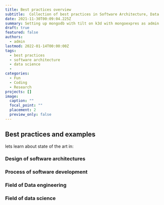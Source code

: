 ```yaml
---
title: Best practices overview
subtitle:  Collection of best practices in Software Architecture, Data Science, 
date: 2021-11-30T00:09:04.225Z
summary: Setting up mongodb with tilt on k3d with mongoexpres as admin ui is easy
draft: true
featured: false
authors:
  - admin
lastmod: 2022-01-14T00:00:00Z
tags:
  - best practices
  - software architecture
  - data science
  - 
categories:
  - Fun
  - Coding
  - Research
projects: []
image:
  caption: ""
  focal_point: ""
  placement: 2
  preview_only: false
---
```


## Best practices and examples

lets learn about state of the art in:

### Design of software architectures
### Process of software development  
### Field of Data engineering
### Field of data science

